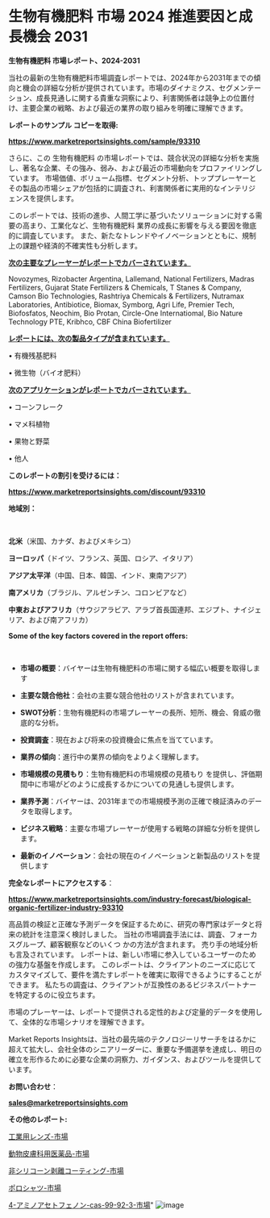 # 生物有機肥料 市場 2024 推進要因と成長機会 2031

<strong>生物有機肥料 市場レポート、2024-2031</strong>

当社の最新の生物有機肥料市場調査レポートでは、2024年から2031年までの傾向と機会の詳細な分析が提供されています。市場のダイナミクス、セグメンテーション、成長見通しに関する貴重な洞察により、利害関係者は競争上の位置付け、主要企業の戦略、および最近の業界の取り組みを明確に理解できます。



<strong>レポートのサンプル コピーを取得:</strong> <a href=https://www.marketreportsinsights.com/sample/93310>

<strong><u>https://www.marketreportsinsights.com/sample/93310</u></strong></a>

さらに、この 生物有機肥料 の市場レポートでは、競合状況の詳細な分析を実施し、著名な企業、その強み、弱み、および最近の市場動向をプロファイリングしています。 市場価値、ボリューム指標、セグメント分析、トッププレーヤーとその製品の市場シェアが包括的に調査され、利害関係者に実用的なインテリジェンスを提供します。

このレポートでは、技術の進歩、人間工学に基づいたソリューションに対する需要の高まり、工業化など、生物有機肥料 業界の成長に影響を与える要因を徹底的に調査しています。 また、新たなトレンドやイノベーションとともに、規制上の課題や経済的不確実性も分析します。



<strong><u>次の主要なプレーヤーがレポートでカバーされています。</u></strong>

Novozymes, Rizobacter Argentina, Lallemand, National Fertilizers, Madras Fertilizers, Gujarat State Fertilizers & Chemicals, T Stanes & Company, Camson Bio Technologies, Rashtriya Chemicals & Fertilizers, Nutramax Laboratories, Antibiotice, Biomax, Symborg, Agri Life, Premier Tech, Biofosfatos, Neochim, Bio Protan, Circle-One Internatiomal, Bio Nature Technology PTE, Kribhco, CBF China Biofertilizer



<strong><u><b>レポートには、次の製品タイプが含まれています。</b></u></strong>

• 有機残基肥料

• 微生物（バイオ肥料）



<strong><u><b>次のアプリケーションがレポートでカバーされています。</b></u></strong>

• コーンフレーク

• マメ科植物

• 果物と野菜

• 他人



<strong><b>このレポートの割引を受けるには：</b></strong>

<a href=https://www.marketreportsinsights.com/discount/93310>

<strong><u>https://www.marketreportsinsights.com/discount/93310</u></strong></a>



<strong>地域別：</strong>

<strong> </strong>



<strong>北米</strong>（米国、カナダ、およびメキシコ）



<strong>ヨーロッパ</strong>（ドイツ、フランス、英国、ロシア、イタリア）



<strong>アジア太平洋</strong>（中国、日本、韓国、インド、東南アジア）



<strong>南アメリカ</strong>（ブラジル、アルゼンチン、コロンビアなど）



<strong>中東およびアフリカ</strong>（サウジアラビア、アラブ首長国連邦、エジプト、ナイジェリア、および南アフリカ）



<strong>Some of the key factors covered in the report offers:</strong>

<strong> </strong>
<ul>
  <li>

<strong>市場の概要</strong>：バイヤーは生物有機肥料の市場に関する幅広い概要を取得します</li>
  <li>

<strong>主要な競合他社</strong>：会社の主要な競合他社のリストが含まれています。</li>
  <li>

<strong>SWOT分析</strong>：生物有機肥料の市場プレーヤーの長所、短所、機会、脅威の徹底的な分析。</li>
  <li>

<strong>投資調査</strong>：現在および将来の投資機会に焦点を当てています。</li>
  <li>

<strong>業界の傾向</strong>：進行中の業界の傾向をよりよく理解します。</li>
  <li>

<strong>市場規模の見積もり</strong>：生物有機肥料の市場規模の見積もり を提供し、評価期間中に市場がどのように成長するかについての見通しも提供します。</li>
  <li>

<strong>業界予測</strong>：バイヤーは、2031年までの市場規模予測の正確で検証済みのデータを取得します。</li>
  <li>

<strong>ビジネス戦略</strong>：主要な市場プレーヤーが使用する戦略の詳細な分析を提供します。</li>
  <li>

<strong>最新のイノベーション</strong>：会社の現在のイノベーションと新製品のリストを提供します</li>
</ul>


<strong>完全なレポートにアクセスする</strong>：

<a href=https://www.marketreportsinsights.com/industry-forecast/biological-organic-fertilizer-industry-93310>

<strong><u>https://www.marketreportsinsights.com/industry-forecast/biological-organic-fertilizer-industry-93310</u></strong></a>

高品質の検証と正確な予測データを保証するために、研究の専門家はデータと将来の統計を注意深く検討しました。 当社の市場調査手法には、調査、フォーカスグループ、顧客観察などのいくつ かの方法が含まれます。 売り手の地域分析も言及されています。 レポートは、新しい市場に参入しているユーザーのための強力な基盤を作成します。 このレポートは、クライアントのニーズに応じてカスタマイズして、要件を満たすレポートを確実に取得できるようにすることができます。 私たちの調査は、クライアントが互換性のあるビジネスパートナーを特定するのに役立ちます。

市場のプレーヤーは、レポートで提供される定性的および定量的データを使用して、全体的な市場シナリオを理解できます。

Market Reports Insightsは、当社の最先端のテクノロジーリサーチをはるかに超えて拡大し、会社全体のシニアリーダーに、重要な予備選挙を達成し、明日の確立を形作るために必要な企業の洞察力、ガイダンス、およびツールを提供しています。



<strong><b>お問い合わせ</b></strong>：

<a href=mailto:sales@marketreportsinsights.com>

<strong><u>sales@marketreportsinsights.com</u></strong></a>



<strong>その他のレポート:</strong>

<a href=https://www.linkedin.com/pulse/工業用レンズ-市場-2023-swot-分析と最新イノベーション-2030-7jlkf/>工業用レンズ-市場</a>

<a href=https://www.linkedin.com/pulse/動物皮膚科用医薬品-市場-2023-swot-分析と最新イノベーション-luctf/>動物皮膚科用医薬品-市場</a>

<a href=https://www.linkedin.com/pulse/非シリコーン剥離コーティング-市場-2030-年までの需要に焦点を当てた-mx9zf/>非シリコーン剥離コーティング-市場</a>

<a href=https://www.linkedin.com/pulse/ポロシャツ-市場-2023-新興市場-将来の動向と市場需要-2030-analytics-achievers-24-analysis-h4uqc/>ポロシャツ-市場</a>

<a href=https://www.linkedin.com/pulse/4-アミノアセトフェノン-cas-99-92-3-市場-2023-総合分析と事業成長戦略-v2cof/>4-アミノアセトフェノン-cas-99-92-3-市場</a>"
![image](https://github.com/gayatriri2/Market-Trends/assets/166717496/46426eca-55fb-4421-a466-1e8508c60270)

